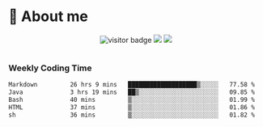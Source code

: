 <!-- ![](https://youpai.roccoshi.top/img/20200804214216.png) -->

# 🧐 About me
 
<p align="center">
<img src="https://visitor-badge.laobi.icu/badge?page_id=Lincest.Lincest&title=hits" alt="visitor badge"/>
<a href="mailto:imroccoshi@gmail.com"><img src="https://img.shields.io/badge/gmail-imroccoshi%40gmail.com-red"></a>
<a href="https://blog.roccoshi.top"><img src="https://img.shields.io/badge/blog-roccoshi-green"></a>
</p>

<div align="center">
  <img src="https://github-readme-stats.vercel.app/api?username=Lincest&show_icons=true&count_private=true&show_owner=true" alt="">
   <!-- <img src="https://github-readme-stats.vercel.app/api/wakatime?username=Moreality&v=2" alt=""/> -->
</div>

### Weekly Coding Time

<!--START_SECTION:waka-->

```txt
Markdown         26 hrs 9 mins   ███████████████████▒░░░░░   77.58 %
Java             3 hrs 19 mins   ██▒░░░░░░░░░░░░░░░░░░░░░░   09.85 %
Bash             40 mins         ▒░░░░░░░░░░░░░░░░░░░░░░░░   01.99 %
HTML             37 mins         ▒░░░░░░░░░░░░░░░░░░░░░░░░   01.86 %
sh               36 mins         ▒░░░░░░░░░░░░░░░░░░░░░░░░   01.82 %
```

<!--END_SECTION:waka-->


